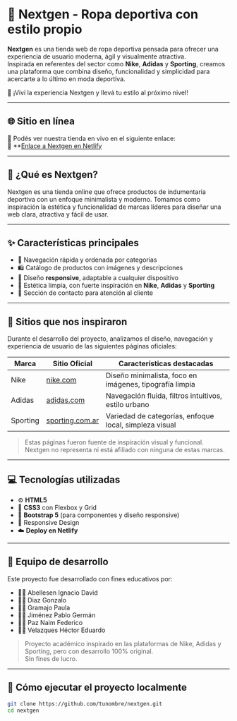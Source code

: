 # 🧢 Nextgen - Ropa deportiva con estilo propio

**Nextgen** es una tienda web de ropa deportiva pensada para ofrecer una experiencia de usuario moderna, ágil y visualmente atractiva.  
Inspirada en referentes del sector como **Nike**, **Adidas** y **Sporting**, creamos una plataforma que combina diseño, funcionalidad y simplicidad para acercarte a lo último en moda deportiva.

🎽 ¡Viví la experiencia Nextgen y llevá tu estilo al próximo nivel!

---

## 🌐 Sitio en línea

🚀 Podés ver nuestra tienda en vivo en el siguiente enlace:  
🔗 **[Enlace a Nextgen en Netlify](https://nextgen-grupo2.netlify.app/)

---

## 🌟 ¿Qué es Nextgen?

Nextgen es una tienda online que ofrece productos de indumentaria deportiva con un enfoque minimalista y moderno. Tomamos como inspiración la estética y funcionalidad de marcas líderes para diseñar una web clara, atractiva y fácil de usar.

---

## ✨ Características principales

- 🧭 Navegación rápida y ordenada por categorías  
- 🛍️ Catálogo de productos con imágenes y descripciones  
- 📱 Diseño **responsive**, adaptable a cualquier dispositivo  
- 🎨 Estética limpia, con fuerte inspiración en **Nike**, **Adidas** y **Sporting**  
- 💬 Sección de contacto para atención al cliente  

---

## 🎨 Sitios que nos inspiraron

Durante el desarrollo del proyecto, analizamos el diseño, navegación y experiencia de usuario de las siguientes páginas oficiales:

| Marca     | Sitio Oficial                          | Características destacadas                        |
|-----------|----------------------------------------|--------------------------------------------------|
| Nike      | [nike.com](https://www.nike.com)       | Diseño minimalista, foco en imágenes, tipografía limpia |
| Adidas    | [adidas.com](https://www.adidas.com)   | Navegación fluida, filtros intuitivos, estilo urbano    |
| Sporting  | [sporting.com.ar](https://www.sporting.com.ar) | Variedad de categorías, enfoque local, simpleza visual |

> Estas páginas fueron fuente de inspiración visual y funcional.  
> Nextgen no representa ni está afiliado con ninguna de estas marcas.

---

## 💻 Tecnologías utilizadas

- ⚙️ **HTML5**  
- 🎨 **CSS3** con Flexbox y Grid  
- 💎 **Bootstrap 5** (para componentes y diseño responsive)  
- 📲 Responsive Design  
- ☁️ **Deploy en Netlify**

---

## 👥 Equipo de desarrollo

Este proyecto fue desarrollado con fines educativos por:

- 👨‍💻 Abellesen Ignacio David  
- 👨‍💻 Diaz Gonzalo  
- 👩‍💻 Gramajo Paula  
- 👨‍💻 Jiménez Pablo Germán  
- 👨‍💻 Paz Naim Federico  
- 👨‍💻 Velazques Héctor Eduardo  

> Proyecto académico inspirado en las plataformas de Nike, Adidas y Sporting, pero con desarrollo 100% original.  
> Sin fines de lucro.

---

## 🚀 Cómo ejecutar el proyecto localmente

```bash
git clone https://github.com/tunombre/nextgen.git
cd nextgen
